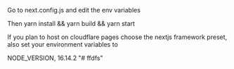 Go to next.config.js and edit the env variables

Then yarn install && yarn build && yarn start


If you plan to host on cloudflare pages choose the nextjs framework preset, also set your environment variables to 

NODE_VERSION, 16.14.2
"# ffdfs" 
